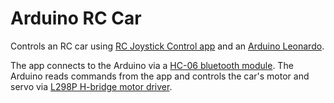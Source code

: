 # Arduino RC Car

Controls an RC car using [RC Joystick Control app](https://play.google.com/store/apps/details?id=com.andico.control.joystick) and an [Arduino Leonardo](https://docs.arduino.cc/hardware/leonardo).

The app connects to the Arduino via a [HC-06 bluetooth module](https://components101.com/wireless/hc-06-bluetooth-module-pinout-datasheet).
The Arduino reads commands from the app and controls the car's motor and servo
via [L298P H-bridge motor driver](https://electropeak.com/learn/interfacing-l298p-h-bridge-motor-driver-shield-with-arduino/).
